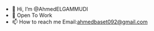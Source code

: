 - 👋 Hi, I’m @AhmedELGAMMUDI
- 👀 Open To Work
- 📫 How to reach me Email:ahmedbaset092@gmail.com

<!---

--->
